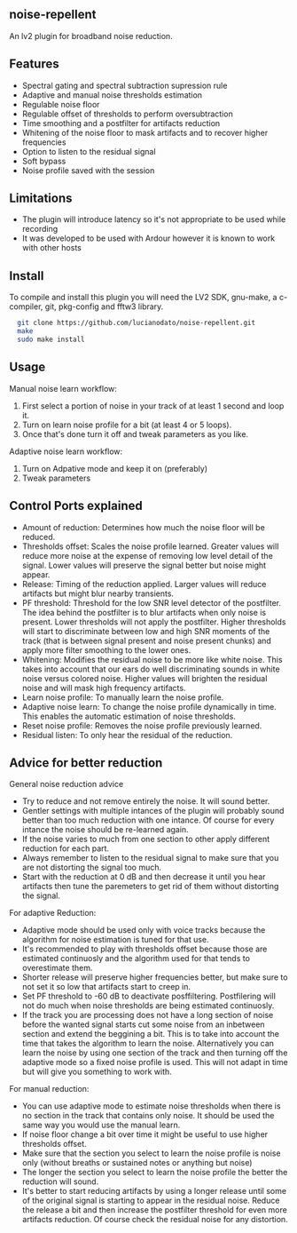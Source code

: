 noise-repellent
-------
An lv2 plugin for broadband noise reduction.

Features
-------
* Spectral gating and spectral subtraction supression rule
* Adaptive and manual noise thresholds estimation
* Regulable noise floor
* Regulable offset of thresholds to perform oversubtraction
* Time smoothing and a postfilter for artifacts reduction
* Whitening of the noise floor to mask artifacts and to recover higher frequencies
* Option to listen to the residual signal
* Soft bypass
* Noise profile saved with the session

Limitations
-------
* The plugin will introduce latency so it's not appropriate to be used while recording
* It was developed to be used with Ardour however it is known to work with other hosts

Install
-------
To compile and install this plugin you will need the LV2 SDK, gnu-make, a c-compiler, git, pkg-config and fftw3 library.

```bash
  git clone https://github.com/lucianodato/noise-repellent.git
  make
  sudo make install
```
Usage
-----
Manual noise learn workflow:
1) First select a portion of noise in your track of at least 1 second and loop it.
2) Turn on learn noise profile for a bit (at least 4 or 5 loops).
3) Once that's done turn it off and tweak parameters as you like.

Adaptive noise learn workflow:
1) Turn on Adpative mode and keep it on (preferably)
2) Tweak parameters


Control Ports explained
-----
* Amount of reduction: Determines how much the noise floor will be reduced.
* Thresholds offset: Scales the noise profile learned. Greater values will reduce more noise at the expense of removing low level detail of the signal. Lower values will preserve the signal better but noise might appear.
* Release: Timing of the reduction applied. Larger values will reduce artifacts but might blur nearby transients.
* PF threshold: Threshold for the low SNR level detector of the postfilter. The idea behind the postfilter is to blur artifacts when only noise is present. Lower thresholds will not apply the postfilter. Higher thresholds will start to discriminate between low and high SNR moments of the track (that is between signal present and noise present chunks) and apply more filter smoothing to the lower ones.
* Whitening: Modifies the residual noise to be more like white noise. This takes into account that our ears do well discriminating sounds in white noise versus colored noise. Higher values will brighten the residual noise and will mask high frequency artifacts.
* Learn noise profile: To manually learn the noise profile.
* Adaptive noise learn: To change the noise profile dynamically in time. This enables the automatic estimation of noise thresholds.
* Reset noise profile: Removes the noise profile previously learned.
* Residual listen: To only hear the residual of the reduction.

Advice for better reduction
-----
General noise reduction advice
* Try to reduce and not remove entirely the noise. It will sound better.
* Gentler settings with multiple intances of the plugin will probably sound better than too much reduction with one intance. Of course for every intance the noise should be re-learned again.
* If the noise varies to much from one section to other apply different reduction for each part.
* Always remember to listen to the residual signal to make sure that you are not distorting the signal too much.
* Start with the reduction at 0 dB and then decrease it until you hear artifacts then tune the paremeters to get rid of them without distorting the signal.

For adaptive Reduction:
* Adaptive mode should be used only with voice tracks because the algorithm for noise estimation is tuned for that use.
* It's recommended to play with thresholds offset because those are estimated continuosly and the algorithm used for that tends to overestimate them.
* Shorter release will preserve higher frequencies better, but make sure to not set it so low that artifacts start to creep in.
* Set PF threshold to -60 dB to deactivate posffiltering. Postfilering will not do much when noise thresholds are being estimated continuosly.
* If the track you are processing does not have a long section of noise before the wanted signal starts cut some noise from an inbetween section and extend the beggining a bit. This is to take into account the time that takes the algorithm to learn the noise. Alternatively you can learn the noise by using one section of the track and then turning off the adaptive mode so a fixed noise profile is used. This will not adapt in time but will give you something to work with.

For manual reduction:
* You can use adaptive mode to estimate noise thresholds when there is no section in the track that contains only noise. It should be used the same way you would use the manual learn.
* If noise floor change a bit over time it might be useful to use higher thresholds offset.
* Make sure that the section you select to learn the noise profile is noise only (without breaths or sustained notes or anything but noise)
* The longer the section you select to learn the noise profile the better the reduction will sound.
* It's better to start reducing artifacts by using a longer release until some of the original signal is starting to appear in the residual noise. Reduce the release a bit and then increase the postfilter threshold for even more artifacts reduction. Of course check the residual noise for any distortion.

